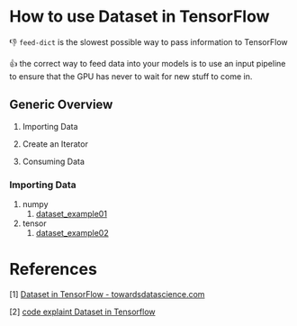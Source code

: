 # How to use Dataset in TensorFlow
:-1: ``feed-dict`` is the slowest possible way to pass information to TensorFlow

:+1: the correct way to feed data into your models is to use an input pipeline to ensure that the GPU has never to wait for new stuff to come in.

## Generic Overview
1. Importing Data

2. Create an Iterator

3. Consuming Data

### Importing Data
1. numpy
    1. [dataset_example01](https://github.com/dattv/ML-DL-Lecture-Notes/blob/master/Dataset/dataset_example01.py)
2. tensor
    1. [dataset_example02]()    
# References
[1] [Dataset in TensorFlow - towardsdatascience.com](https://towardsdatascience.com/how-to-use-dataset-in-tensorflow-c758ef9e4428)

[2] [code explaint Dataset in Tensorflow](https://github.com/FrancescoSaverioZuppichini/Tensorflow-Dataset-Tutorial/blob/master/dataset_tutorial.ipynb)